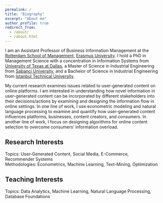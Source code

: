 ```yaml
---
permalink: /
title: "Biography"
excerpt: "About me"
author_profile: true
redirect_from: 
  - /about/
  - /about.html
---
```


I am an Assistant Professor of Business Information Management at the [Rotterdam School of Management](https://www.rsm.nl/), [Erasmus University](https://www.eur.nl/en). I hold a PhD in Management Science with a concentration in Information Systems from [University of Texas at Dallas](https://www.utdallas.edu/), a Master of Science in Industrial Engineering from [Sabanci University](https://ie.sabanciuniv.edu/), and a Bachelor of Science in Industrial Engineering from [Istanbul Technical University](https://end.itu.edu.tr/en).

My current research examines issues related to user-generated content on online platforms. I am interested in understanding how novel information in user-generated content can be incorporated by different stakeholders into their decisions/actions by examining and designing the information flow in online settings. In one line of work, I use econometric modeling and natural language processing to examine and quantify how user-generated content influences platforms, businesses, content creators, and consumers. In another line of work, I focus on designing algorithms for online content selection to overcome consumers’ information overload.

## Research Interests

Topics: User-Generated Content, Social Media, E-Commerce, Recommender Systems <br> Methodologies: Econometrics, Machine Learning, Text-Mining, Optimization

## Teaching Interests

Topics: Data Analytics, Machine Learning, Natural Language Processing, Database Foundations


